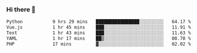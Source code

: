 ### Hi there 👋

<!--START_SECTION:waka-->

```txt
Python           9 hrs 29 mins   ████████████████░░░░░░░░░   64.17 %
Vue.js           1 hr 45 mins    ███░░░░░░░░░░░░░░░░░░░░░░   11.91 %
Text             1 hr 43 mins    ███░░░░░░░░░░░░░░░░░░░░░░   11.63 %
YAML             1 hr 17 mins    ██▒░░░░░░░░░░░░░░░░░░░░░░   08.70 %
PHP              17 mins         ▓░░░░░░░░░░░░░░░░░░░░░░░░   02.02 %
```

<!--END_SECTION:waka-->

<!--
**Jonas-VanHaeken/Jonas-VanHaeken** is a ✨ _special_ ✨ repository because its `README.md` (this file) appears on your GitHub profile.

Here are some ideas to get you started:

- 🔭 I’m currently working on ...
- 🌱 I’m currently learning ...
- 👯 I’m looking to collaborate on ...
- 🤔 I’m looking for help with ...
- 💬 Ask me about ...
- 📫 How to reach me: ...
- 😄 Pronouns: ...
- ⚡ Fun fact: ...
-->

